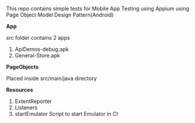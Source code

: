 This repo contains simple tests for Mobile App Testing using Appium using Page Object Model Design Pattern(Android)

**App**

src folder contains 2 apps

1) ApiDemos-debug.apk
2) General-Store.apk

**PageObjects**

Placed inside src/main/java directory

**Resources**

1) ExtentReporter
2) Listeners
3) startEmulator Script to start Emulator in CI

